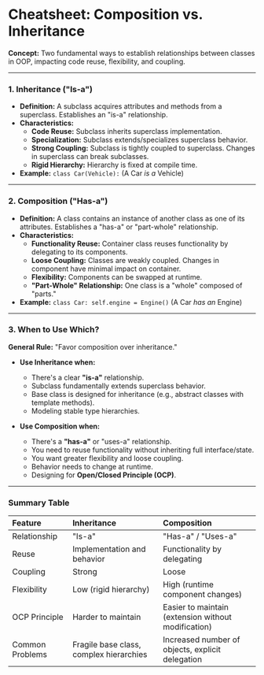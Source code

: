 
# Cheatsheet: Composition vs. Inheritance

**Concept:** Two fundamental ways to establish relationships between classes in OOP, impacting code reuse, flexibility, and coupling.

---

### 1. Inheritance ("Is-a")

-   **Definition:** A subclass acquires attributes and methods from a superclass. Establishes an "is-a" relationship.
-   **Characteristics:**
    -   **Code Reuse:** Subclass inherits superclass implementation.
    -   **Specialization:** Subclass extends/specializes superclass behavior.
    -   **Strong Coupling:** Subclass is tightly coupled to superclass. Changes in superclass can break subclasses.
    -   **Rigid Hierarchy:** Hierarchy is fixed at compile time.
-   **Example:** `class Car(Vehicle):` (A Car *is a* Vehicle)

---

### 2. Composition ("Has-a")

-   **Definition:** A class contains an instance of another class as one of its attributes. Establishes a "has-a" or "part-whole" relationship.
-   **Characteristics:**
    -   **Functionality Reuse:** Container class reuses functionality by delegating to its components.
    -   **Loose Coupling:** Classes are weakly coupled. Changes in component have minimal impact on container.
    -   **Flexibility:** Components can be swapped at runtime.
    -   **"Part-Whole" Relationship:** One class is a "whole" composed of "parts."
-   **Example:** `class Car: self.engine = Engine()` (A Car *has an* Engine)

---

### 3. When to Use Which?

**General Rule:** "Favor composition over inheritance."

-   **Use Inheritance when:**
    -   There's a clear **"is-a"** relationship.
    -   Subclass fundamentally extends superclass behavior.
    -   Base class is designed for inheritance (e.g., abstract classes with template methods).
    -   Modeling stable type hierarchies.

-   **Use Composition when:**
    -   There's a **"has-a"** or "uses-a" relationship.
    -   You need to reuse functionality without inheriting full interface/state.
    -   You want greater flexibility and loose coupling.
    -   Behavior needs to change at runtime.
    -   Designing for **Open/Closed Principle (OCP)**.

---

### Summary Table

| Feature             | Inheritance                            | Composition                               |
| :------------------ | :------------------------------------- | :---------------------------------------- |
| Relationship        | "Is-a"                                 | "Has-a" / "Uses-a"                      |
| Reuse               | Implementation and behavior            | Functionality by delegating               |
| Coupling            | Strong                                 | Loose                                     |
| Flexibility         | Low (rigid hierarchy)                  | High (runtime component changes)          |
| OCP Principle       | Harder to maintain                     | Easier to maintain (extension without modification) |
| Common Problems     | Fragile base class, complex hierarchies | Increased number of objects, explicit delegation |
